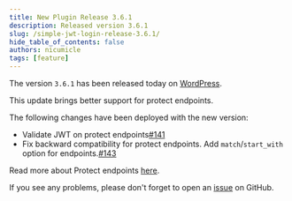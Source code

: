 ```yaml
---
title: New Plugin Release 3.6.1
description: Released version 3.6.1
slug: /simple-jwt-login-release-3.6.1/
hide_table_of_contents: false
authors: nicumicle
tags: [feature]
---
```


The version `3.6.1` has been released today on [WordPress](https://wordpress.org/plugins/simple-jwt-login).

This update brings better support for protect endpoints. 
<!--truncate-->

The following changes have been deployed with the new version:
- Validate JWT on protect endpoints[#141](https://github.com/nicumicle/simple-jwt-login/issues/141)
- Fix backward compatibility for protect endpoints. Add `match`/`start_with` option for endpoints.[#143](https://github.com/nicumicle/simple-jwt-login/issues/143) 

Read more about Protect endpoints [here](/docs/protect-endpoints).


If you see any problems, please don't forget to open an [issue](https://github.com/nicumicle/simple-jwt-login/issues) on GitHub. 




